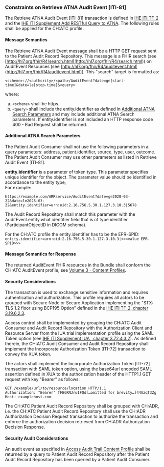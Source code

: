 ### Constraints on Retrieve ATNA Audit Event [ITI-81]

The Retrieve ATNA Audit Event [ITI-81] transaction is defined in [IHE ITI TF-2](https://profiles.ihe.net/ITI/TF/Volume2/index.html) and the [IHE ITI Supplement Add RESTful Query to ATNA](https://www.ihe.net/uploadedFiles/Documents/ITI/IHE_ITI_Suppl_RESTful-ATNA.pdf). The following rules shall be applied for the CH:ATC profile.

#### Message Semantics

The Retrieve ATNA Audit Event message shall be a HTTP GET request sent to the Patient Audit Record Repository. This message is a FHIR search (see [http://hl7.org/fhir/R4/search.html](http://hl7.org/fhir/R4/search.html)) on AuditEvent Resources (see [http://hl7.org/fhir/R4/auditevent.html](http://hl7.org/fhir/R4/auditevent.html)). This "search" target is formatted as:

``` http
<scheme>://<authority>/<path>/AuditEvent?date=ge[start-time]&date=le[stop-time]&<query>
```

where:

<ol type="a">
  <li>
    <code>&lt;scheme&gt;</code> shall be https.
  </li>
  <li>
    <code>&lt;query&gt;</code> shall include the entity.identifier as defined in <a href="#additional-atna-search-parameters">Additional ATNA Search Parameters</a> and may include additional ATNA Search parameters. If entity.identifier is not included an HTTP response code 400 - Bad Request shall be returned.
  </li>
</ol>


#### Additional ATNA Search Parameters

The Patient Audit Consumer shall not use the following parameters in a query parameters: address, patient.identifier, source, type, user, outcome. The Patient Audit Consumer may use other parameters as listed in Retrieve Audit Event [ITI-81].

**entity.identifier** is a parameter of token type. This parameter specifies unique identifier for the object. The parameter value should be identified in accordance to the entity type;   
For example:   
``` http
https://example.com/ARRservice/AuditEvent?date=ge2020-03-22&date=le2025-03-22&entity.identifier=urn:oid:2.16.756.5.30.1.127.3.10.3|5678
```

The Audit Record Repository shall match this parameter with the AuditEvent.entity.what.identifier field that is of type identifier (ParticipantObjectID in DICOM schema).

For the CH:ATC profile the entity.identifier has to be the EPR-SPID:   
`entity.identifier=urn:oid:2.16.756.5.30.1.127.3.10.3|<<<value EPR-SPID>>>`


#### Message Semantics for Response

The returned AuditEvent FHIR resources in the Bundle shall conform the CH:ATC AuditEvent profile, see [Volume 3 - Content Profiles](volume-3.html).


#### Security Considerations

The transaction is used to exchange sensitive information and requires authentication and authorization. This profile requires all actors to be grouped with Secure Node or Secure Application implementing the "STX: TLS 1.2 floor using BCP195 Option" defined in the [IHE ITI TF-2, chapter 3.19.6.2.3](TODO).

Access control shall be implemented by grouping the CH:ATC Audit Consumer and Audit Record Repository with the Authorization Client and Resource Server from the IUA trial implementation profile using the SAML Token option (see [IHE ITI Supplement IUA , chapter 3.72.4.3.2](TODO)). As defined therein, the CH:ATC Audit Consumer and Audit Record Repository shall implement the Incorporate Authorization Token [ITI-72] transaction to convey the XUA token.

The actors shall implement the Incorporate Authorization Token [ITI-72] transaction with SAML token option, using the base64url encoded SAML assertion defined in XUA to the authorization header of the HTTP1.1 GET request with key "Bearer" as follows:
``` http
GET /example/url/to/resource/location HTTP/1.1
Authorization: "Bearer" fFBGRNJru1FQd[…omitted for brevity…]44AzqT3Zg
Host: examplehost.com
```

The CH:ATC Patient Audit Record Repository shall be grouped with CH:ADR, i.e. the CH:ATC Patient Audit Record Repository shall use the CH:ADR Authorization Decision Request transaction to authorize the transaction and enforce the authorization decision retrieved from CH:ADR Authorization Decision Response.


#### Security Audit Considerations
An audit event as specified in [Access Audit Trail Content Profile](volume-3.html#access-audit-trail-content-profile) shall be returned by a query to Patient Audit Record Repository after the Patient Audit Record Repository has been queried by a Patient Audit Consumer.
